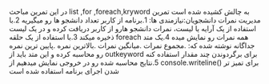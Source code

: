 در این تمرین مباحث list ,for ,foreach,kryword به چالش کشیده شده است
تمرین مدیریت نمرات دانشجویان:نیازمندی ها:
1.برنامه از کاربر تعداد دانشجو ها رو میگیریه
2.با استفاده از یک آرایه یا لیست، نمرات دانشجو هارو از کاربر دریافت کرده و در یک لیست ذخیره میکند
3.با استفاده از  یک حلقه foreach همه نمرات رو نمایش میده
4.یک متد جداگانه نوشته شده که:
.مجموع نمرات
.میانگین نمرات
.بالاترین نمره
.پایین ترین نمره
رو محاسبه کرده و این متد باید از outkeyword برای برگردوندن چند مقدار استفاده کنه
5.نتایج محاسبه شده رو در خروجی نمایش میدهیم
از console.writeline() برای تمیز تر شدن اجرای برنامه استفاده شده است